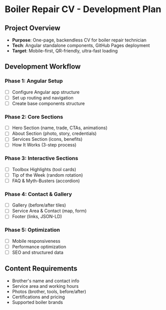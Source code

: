 # Boiler Repair CV - Development Plan

## Project Overview
- **Purpose**: One-page, backendless CV for boiler repair technician
- **Tech**: Angular standalone components, GitHub Pages deployment
- **Target**: Mobile-first, QR-friendly, ultra-fast loading

## Development Workflow

### Phase 1: Angular Setup
- [ ] Configure Angular app structure
- [ ] Set up routing and navigation
- [ ] Create base components structure

### Phase 2: Core Sections
- [ ] Hero Section (name, trade, CTAs, animations)
- [ ] About Section (photo, story, credentials)
- [ ] Services Section (icons, benefits)
- [ ] How It Works (3-step process)

### Phase 3: Interactive Sections
- [ ] Toolbox Highlights (tool cards)
- [ ] Tip of the Week (random rotation)
- [ ] FAQ & Myth-Busters (accordion)

### Phase 4: Contact & Gallery
- [ ] Gallery (before/after tiles)
- [ ] Service Area & Contact (map, form)
- [ ] Footer (links, JSON-LD)

### Phase 5: Optimization
- [ ] Mobile responsiveness
- [ ] Performance optimization
- [ ] SEO and structured data

## Content Requirements
- Brother's name and contact info
- Service area and working hours
- Photos (brother, tools, before/after)
- Certifications and pricing
- Supported boiler brands
